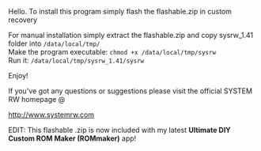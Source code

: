 Hello. To install this program simply flash the flashable.zip in custom recovery

For manual installation simply extract the flashable.zip and copy sysrw_1.41 folder into <code>/data/local/tmp/</code><br>
Make the program executable: <code>chmod +x /data/local/tmp/sysrw</code><br>
Run it: <code>/data/local/tmp/sysrw_1.41/sysrw</code>

Enjoy!

If you've got any questions or suggestions please visit the official SYSTEM RW homepage @

http://www.systemrw.com

EDIT: This flashable .zip is now included with my latest <b>Ultimate DIY Custom ROM Maker (ROMmaker)</b> app!
